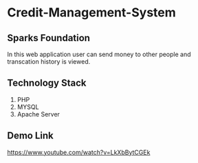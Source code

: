 # Credit-Management-System
## Sparks Foundation 
In this web application user can send money to other people and transcation history is viewed. 

## Technology Stack
1. PHP
2. MYSQL
3. Apache Server

## Demo Link
https://www.youtube.com/watch?v=LkXbBytCGEk
